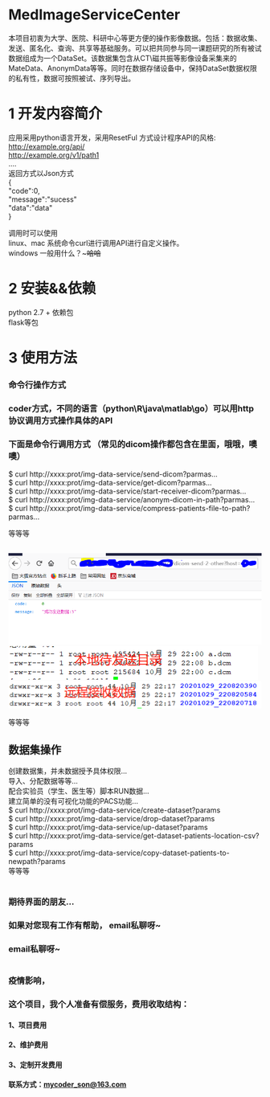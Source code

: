 # MedImageServiceCenter
本项目初衷为大学、医院、科研中心等更方便的操作影像数据。包括：数据收集、发送、匿名化、查询、共享等基础服务。可以把共同参与同一课题研究的所有被试数据组成为一个DataSet。该数据集包含从CT\磁共振等影像设备采集来的MateData、AnonymData等等。同时在数据存储设备中，保持DataSet数据权限的私有性，数据可按照被试、序列导出。
# 1 开发内容简介
应用采用python语言开发，采用ResetFul 方式设计程序API的风格:  
http://example.org/api/  
http://example.org/v1/path1  
....  
返回方式以Json方式  
{  
"code":0,  
"message":"sucess"  
"data":"data"  
}  
  
调用时可以使用  
linux、mac 系统命令curl进行调用API进行自定义操作。  
windows 一般用什么？~~~哈哈~~
# 2 安装&&依赖
python 2.7 +
依赖包  
flask等包  
# 3 使用方法
### 命令行操作方式
### coder方式，不同的语言（python\R\java\matlab\go）可以用http协议调用方式操作具体的API
### 下面是命令行调用方式  （常见的dicom操作都包含在里面，哦哦，噢噢） 
$ curl  http://xxxx:prot/img-data-service/send-dicom?parmas...  
$ curl  http://xxxx:prot/img-data-service/get-dicom?parmas...  
$ curl  http://xxxx:prot/img-data-service/start-receiver-dicom?parmas...  
$ curl  http://xxxx:prot/img-data-service/anonym-dicom-in-path?parmas...  
$ curl  http://xxxx:prot/img-data-service/compress-patients-file-to-path?parmas...   


等等等   

##
![image](https://github.com/codeson007/MedImageServiceCenter/blob/main/public/image/send.PNG)  
![image](https://github.com/codeson007/MedImageServiceCenter/blob/main/public/image/pre-send.png)  
![image](https://github.com/codeson007/MedImageServiceCenter/blob/main/public/image/pos-send.png)  
  
等等等   
## 数据集操作
创建数据集，并未数据授予具体权限...   
导入、分配数据等等...  
配合实验员（学生、医生等）脚本RUN数据...  
建立简单的没有可视化功能的PACS功能...  
$ curl  http://xxxx:prot/img-data-service/create-dataset?params  
$ curl  http://xxxx:prot/img-data-service/drop-dataset?params  
$ curl  http://xxxx:prot/img-data-service/up-dataset?params  
$ curl  http://xxxx:prot/img-data-service/get-dataset-patients-location-csv?params  
$ curl  http://xxxx:prot/img-data-service/copy-dataset-patients-to-newpath?params   
等等等  


# 


### 期待界面的朋友...
### 如果对您现有工作有帮助，  email私聊呀~
###  email私聊呀~   
#
### 疫情影响，
### 这个项目，我个人准备有偿服务，费用收取结构：
#### 1、项目费用
#### 2、维护费用
#### 3、定制开发费用
#### 联系方式：mycoder_son@163.com
